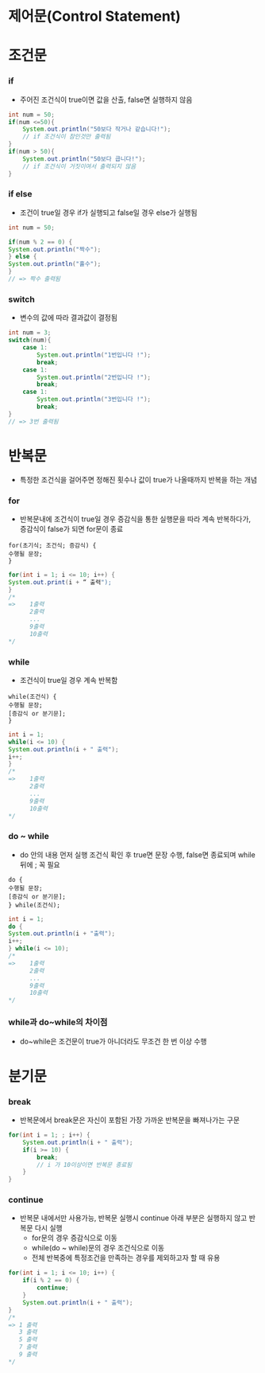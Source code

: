 제어문(Control Statement)
====

# 조건문
### if
- 주어진 조건식이 true이면 값을 산출, false면 실행하지 않음

```java
int num = 50;
if(num <=50){
    System.out.println("50보다 작거나 같습니다!");
    // if 조건식이 참인것만 출력됨
}
if(num > 50){
    System.out.println("50보다 큽니다!");
    // if 조건식이 거짓이여서 출력되지 않음
}
```

### if else
- 조건이 true일 경우 if가 실행되고 false일 경우 else가 실행됨
``` java
int num = 50;

if(num % 2 == 0) {
System.out.println("짝수");
} else {
System.out.println("홀수");
}
// => 짝수 출력됨
```

### switch
- 변수의 값에 따라 결과값이 결정됨
```java
int num = 3;
switch(num){
    case 1:
        System.out.println("1번입니다 !");
        break;
    case 1:
        System.out.println("2번입니다 !");
        break;
    case 1:
        System.out.println("3번입니다 !");
        break;
}
// => 3번 출력됨
```

# 반복문
- 특정한 조건식을 걸어주면 정해진 횟수나 값이 true가 나올때까지 반복을 하는 개념

### for 
- 반복문내에 조건식이 true일 경우 증감식을 통한 실행문을 따라 계속 반복하다가, 증감식이 false가 되면 for문이 종료

```
for(초기식; 조건식; 증감식) {
수행될 문장;
}
```   

```java  
for(int i = 1; i <= 10; i++) {
System.out.print(i + “ 출력");
}
/* 
=>    1출력 
      2출력 
      ... 
      9출력 
      10출력
*/
```   

### while
- 조건식이 true일 경우 계속 반복함
```
while(조건식) {
수행될 문장;
[증감식 or 분기문];
}
```

```java
int i = 1;
while(i <= 10) {
System.out.println(i + " 출력");
i++;
}
/* 
=>    1출력 
      2출력 
      ... 
      9출력 
      10출력
*/
```
### do ~ while
- do 안의 내용 먼저 실행 조건식 확인 후 true면 문장 수행, false면 종료되며 while 뒤에 ; 꼭 필요
```
do {
수행될 문장;
[증감식 or 분기문];
} while(조건식);
```
```java
int i = 1;
do {
System.out.println(i + "출력");
i++;
} while(i <= 10);
/* 
=>    1출력 
      2출력 
      ... 
      9출력 
      10출력
*/
```
### while과 do~while의 차이점
- do~while은 조건문이 true가 아니더라도 무조건 한 번 이상 수행

# 분기문
### break 
- 반복문에서 break문은 자신이 포함된 가장 가까운 반복문을 빠져나가는 구문
```java
for(int i = 1; ; i++) {
    System.out.println(i + " 출력");
    if(i >= 10) {
        break;
        // i 가 10이상이면 반복문 종료됨
    }
}
```
### continue
- 반복문 내에서만 사용가능, 반복문 실행시 continue 아래 부분은 실행하지 않고 반복문 다시 실행
    + for문의 경우 증감식으로 이동
    + while(do ~ while)문의 경우 조건식으로 이동
    + 전체 반복중에 특정조건을 만족하는 경우를 제외하고자 할 때 유용

```java
for(int i = 1; i <= 10; i++) {
    if(i % 2 == 0) {
        continue;
    }
    System.out.println(i + " 출력");
}
/*
=> 1 출력
   3 출력
   5 출력
   7 출력
   9 출력
*/
```